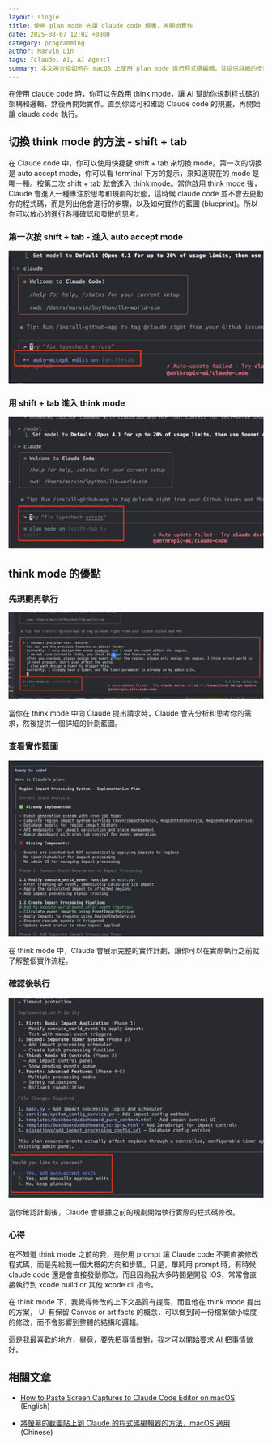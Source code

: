 ```yaml
---
layout: single
title: 使用 plan mode 先讓 claude code 規畫，再開始實作
date: 2025-08-07 12:02 +0800
category: programming
author: Marvin Lin
tags: [Claude, AI, AI Agent]
summary: 本文將介紹如何在 macOS 上使用 plan mode 進行程式碼編輯，並提供詳細的步驟說明。
---
```


在使用 claude code 時，你可以先啟用 think mode，讓 AI 幫助你規劃程式碼的架構和邏輯，然後再開始實作。直到你認可和確認 Claude code 的規畫，再開始讓 claude code 執行。

## 切換 think mode 的方法 - shift + tab 

在 Claude code 中，你可以使用快捷鍵 shift + tab 來切換 mode。第一次的切換是 auto accept mode，你可以看 terminal 下方的提示，來知道現在的 mode 是哪一種。按第二次 shift + tab 就會進入 think mode。當你啟用 think mode 後，Claude 會進入一種專注於思考和規劃的狀態，這時候 claude code 並不會去更動你的程式碼，而是列出他會進行的步驟，以及如何實作的藍圖 (blueprint)。所以你可以放心的進行各種確認和發散的思考。

### 第一次按 shift + tab - 進入 auto accept mode
![auto accept mode](/assets/programming/claude-code-think-mode/claude-code-accept-mode.png)

### 用 shift + tab 進入 think mode
![claude code think mode](/assets/programming/claude-code-think-mode/claude-code-think-mode.png)

## think mode 的優點

### 先規劃再執行
![think mode request prompt](/assets/programming/claude-code-think-mode/think-mode-request-prompt.png)

當你在 think mode 中向 Claude 提出請求時，Claude 會先分析和思考你的需求，然後提供一個詳細的計劃藍圖。

### 查看實作藍圖
![plan mode blueprint](/assets/programming/claude-code-think-mode/plan-mode-blueprint.png)

在 think mode 中，Claude 會展示完整的實作計劃，讓你可以在實際執行之前就了解整個實作流程。

### 確認後執行
![action after planning](/assets/programming/claude-code-think-mode/action-after-planing.png)

當你確認計劃後，Claude 會根據之前的規劃開始執行實際的程式碼修改。

### 心得
在不知道 think mode 之前的我，是使用 prompt 讓 Claude code 不要直接修改程式碼，而是先給我一個大概的方向和步驟。只是，單純用 prompt 時，有時候 claude code 還是會直接發動修改。而且因為我大多時間是開發 iOS，常常會直接執行到 xcode build or 其他 xcode cli 指令。

在 think mode 下，我覺得修改的上下文品質有提高，而且他在 think mode 提出的方案， UI 有保留 Canvas or artifacts 的概念，可以做到同一份檔案做小幅度的修改，而不會影響到整體的結構和邏輯。

這是我最喜歡的地方，畢竟，要先把事情做對，我才可以開始要求 AI 把事情做好。

## 相關文章

- [How to Paste Screen Captures to Claude Code Editor on macOS](/en/programming/paste-capture-image-to-claude-code/) (English)

- [將螢幕的截圖貼上到 Claude 的程式碼編輯器的方法，macOS 適用](/zh/programming/paste-capture-image-to-claude-code/) (Chinese)
